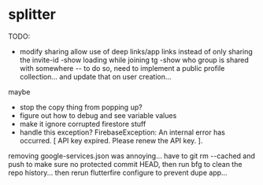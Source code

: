 # splitter

TODO:
- modify sharing allow use of deep links/app links instead of only sharing the invite-id
-show loading while joining tg
-show who group is shared with somewhere
-- to do so, need to implement a public profile collection... and update that on user creation...

maybe
- stop the copy thing from popping up?
- figure out how to debug and see variable values
- make it ignore corrupted firestore stuff
- handle this exception? FirebaseException: An internal error has occurred. [ API key expired. Please renew the API key. ].

removing google-services.json was annoying... have to git rm --cached and push to make sure no protected commit HEAD, then run bfg to clean the repo history... then rerun flutterfire configure to prevent dupe app...